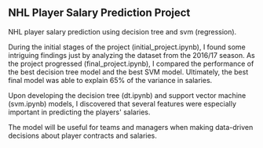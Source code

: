 ## **NHL Player Salary Prediction Project**

NHL player salary prediction using decision tree and svm (regression).

During the initial stages of the project (initial_project.ipynb), I found some intriguing findings just by analyzing the dataset from the 2016/17 season. As the project progressed (final_project.ipynb), I compared the performance of the best decision tree model and the best SVM model. Ultimately, the best final model was able to explain 65% of the variance in salaries.

Upon developing the decision tree (dt.ipynb) and support vector machine (svm.ipynb) models, I discovered that several features were especially important in predicting the players' salaries. 

The model will be useful for teams and managers when making data-driven decisions about player contracts and salaries.
